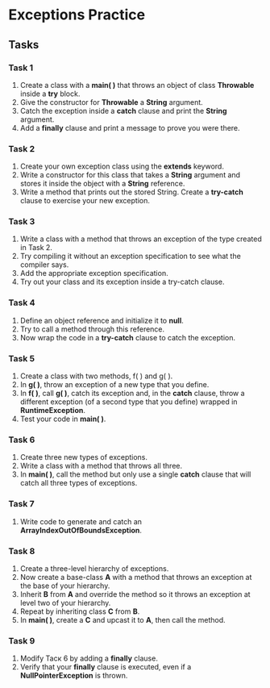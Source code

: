 # Exceptions Practice

## Tasks

### Task 1
1. Create a class with a **main( )** that throws an object of class **Throwable** inside a **try** block.
2. Give the constructor for **Throwable** a **String** argument.
3. Catch the exception inside a **catch** clause and print the **String** argument.
4. Add a **finally** clause and print a message to prove you were there.

### Task 2
1. Create your own exception class using the **extends** keyword.
2. Write a constructor for this class that takes a **String** argument and stores it inside the object with a **String** reference.
3. Write a method that prints out the stored String. Create a **try-catch** clause to exercise your new exception.

### Task 3
1. Write a class with a method that throws an exception of the type created in Task 2.
2. Try compiling it without an exception specification to see what the compiler says.
3. Add the appropriate exception specification.
4. Try out your class and its exception inside a try-catch clause.

### Task 4
1. Define an object reference and initialize it to **null**.
2. Try to call a method through this reference.
3. Now wrap the code in a **try-catch** clause to catch the exception.

### Task 5
1. Create a class with two methods, f( ) and g( ).
2. In **g( )**, throw an exception of a new type that you define.
3. In **f( )**, call **g( )**, catch its exception and, in the **catch** clause, throw a different exception (of a second type that you define) wrapped in **RuntimeException**.
4. Test your code in **main( )**.

### Task 6
1. Create three new types of exceptions.
2. Write a class with a method that throws all three.
3. In **main( )**, call the method but only use a single **catch** clause that will catch all three types of exceptions.

### Task 7
1. Write code to generate and catch an **ArrayIndexOutOfBoundsException**.

### Task 8
1. Create a three-level hierarchy of exceptions.
2. Now create a base-class **A** with a method that throws an exception at the base of your hierarchy.
3. Inherit **B** from **A** and override the method so it throws an exception at level two of your hierarchy.
4. Repeat by inheriting class **C** from **B**.
5. In **main( )**, create a **C** and upcast it to **A**, then call the method.

### Task 9
1. Modify Таск 6 by adding a **finally** clause.
2. Verify that your **finally** clause is executed, even if a **NullPointerException** is thrown.